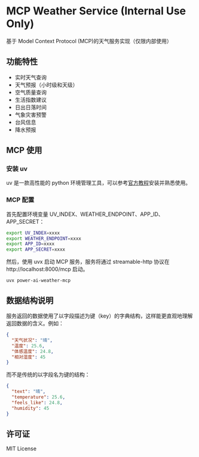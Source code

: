 # MCP Weather Service (Internal Use Only)

基于 Model Context Protocol (MCP)的天气服务实现（仅限内部使用）

## 功能特性

- 实时天气查询
- 天气预报（小时级和天级）
- 空气质量查询
- 生活指数建议
- 日出日落时间
- 气象灾害预警
- 台风信息
- 降水预报

## MCP 使用

### 安装 uv

uv 是一款高性能的 python 环境管理工具，可以参考[官方教程](https://github.com/astral-sh/uv)安装并熟悉使用。

### MCP 配置

首先配置环境变量 UV_INDEX、WEATHER_ENDPOINT、APP_ID、APP_SECRET：

```bash
export UV_INDEX=xxxx
export WEATHER_ENDPOINT=xxxx
export APP_ID=xxxx
export APP_SECRET=xxxx
```

然后，使用 uvx 启动 MCP 服务，服务将通过 streamable-http 协议在 http://localhost:8000/mcp 启动。

```
uvx power-ai-weather-mcp
```

## 数据结构说明

服务返回的数据使用了以字段描述为键（key）的字典结构，这样能更直观地理解返回数据的含义。例如：

```json
{
  "天气状况": "晴",
  "温度": 25.6,
  "体感温度": 24.8,
  "相对湿度": 45
}
```

而不是传统的以字段名为键的结构：

```json
{
  "text": "晴",
  "temperature": 25.6,
  "feels_like": 24.8,
  "humidity": 45
}
```

## 许可证

MIT License
